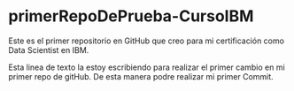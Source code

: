 # primerRepoDePrueba-CursoIBM
Este es el primer repositorio en GitHub que creo para mi certificación como Data Scientist en IBM.

Esta linea de texto la estoy escribiendo para realizar el primer cambio en mi primer repo de gitHub. De esta manera podre realizar mi primer Commit.
